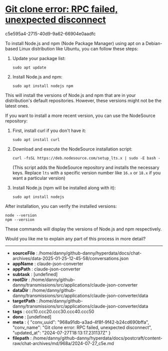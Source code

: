 # [Git clone error: RPC failed, unexpected disconnect](https://claude.ai/chat/968a91db-a3ad-4f8f-9f42-b24cd690bffa)

c5e595a4-2715-40d9-9a62-66904e0aadfc

 To install Node.js and npm (Node Package Manager) using apt on a Debian-based Linux distribution like Ubuntu, you can follow these steps:

1. Update your package list:
   ```
   sudo apt update
   ```

2. Install Node.js and npm:
   ```
   sudo apt install nodejs npm
   ```

This will install the versions of Node.js and npm that are in your distribution's default repositories. However, these versions might not be the latest ones.

If you want to install a more recent version, you can use the NodeSource repository:

1. First, install curl if you don't have it:
   ```
   sudo apt install curl
   ```

2. Download and execute the NodeSource installation script:
   ```
   curl -fsSL https://deb.nodesource.com/setup_lts.x | sudo -E bash -
   ```
   (This script adds the NodeSource repository and installs the necessary keys. Replace `lts` with a specific version number like `16.x` or `18.x` if you want a particular version)

3. Install Node.js (npm will be installed along with it):
   ```
   sudo apt install nodejs
   ```

After installation, you can verify the installed versions:

```
node --version
npm --version
```

These commands will display the versions of Node.js and npm respectively.

Would you like me to explain any part of this process in more detail?

---

* **sourceFile** : /home/danny/github-danny/hyperdata/docs/chat-archives/data-2025-01-25-12-45-58/conversations.json
* **appName** : claude-json-converter
* **appPath** : claude-json-converter
* **subtask** : [undefined]
* **rootDir** : /home/danny/github-danny/transmissions/src/applications/claude-json-converter
* **dataDir** : /home/danny/github-danny/transmissions/src/applications/claude-json-converter/data
* **targetPath** : /home/danny/github-danny/transmissions/src/applications/claude-json-converter/data
* **tags** : ccc10.ccc20.ccc30.ccc40.ccc50
* **done** : [undefined]
* **meta** : {
  "conv_uuid": "968a91db-a3ad-4f8f-9f42-b24cd690bffa",
  "conv_name": "Git clone error: RPC failed, unexpected disconnect",
  "updated_at": "2024-07-27T18:13:17.231137Z"
}
* **filepath** : /home/danny/github-danny/hyperdata/docs/postcraft/content-raw/chat-archives/md/968a/2024-07-27_c5e.md